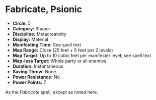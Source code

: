# Fabricate, Psionic

- **Circle:** 5
- **Category:** Shaper
- **Discipline:** Metacreativity
- **Display:** Material
- **Manifesting Time:** See spell text
- **Map Range:** Close (25 feet + 5 feet per 2 levels)
- **Map Target:** Up to 10 cubic feet per manifester level; see spell text
- **Map-less Target:** Whole party or all enemies
- **Duration:** Instantaneous
- **Saving Throw:** None
- **Power Resistance:** No
- **Power Points:** 7

As the *Fabricate* spell, except as noted here.
